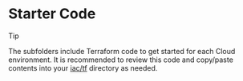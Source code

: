 # Starter Code

> [!TIP]
> The subfolders include Terraform code to get started for each Cloud environment. It is recommended to review this code and copy/paste contents into your [iac/tf](../) directory as needed.
>
